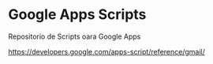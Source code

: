 # Google Apps Scripts
Repositorio de Scripts oara Google Apps

https://developers.google.com/apps-script/reference/gmail/
